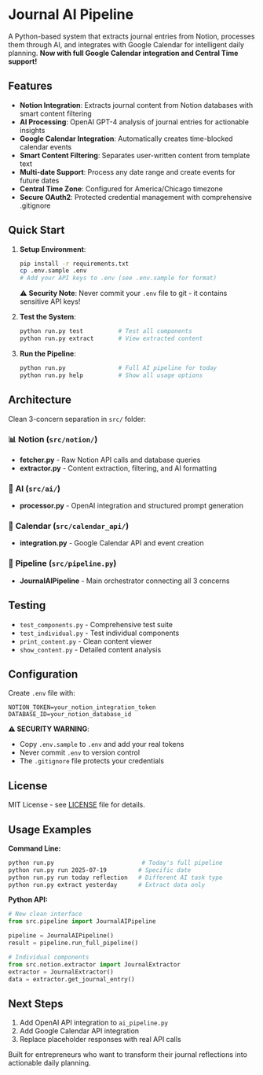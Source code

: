 # Journal AI Pipeline

A Python-based system that extracts journal entries from Notion, processes them through AI, and integrates with Google Calendar for intelligent daily planning. **Now with full Google Calendar integration and Central Time support!**

## Features

- **Notion Integration**: Extracts journal content from Notion databases with smart content filtering
- **AI Processing**: OpenAI GPT-4 analysis of journal entries for actionable insights
- **Google Calendar Integration**: Automatically creates time-blocked calendar events
- **Smart Content Filtering**: Separates user-written content from template text
- **Multi-date Support**: Process any date range and create events for future dates
- **Central Time Zone**: Configured for America/Chicago timezone
- **Secure OAuth2**: Protected credential management with comprehensive .gitignore

## Quick Start

1. **Setup Environment**:
   ```bash
   pip install -r requirements.txt
   cp .env.sample .env
   # Add your API keys to .env (see .env.sample for format)
   ```

   ⚠️ **Security Note**: Never commit your `.env` file to git - it contains sensitive API keys!

2. **Test the System**:
   ```bash
   python run.py test          # Test all components
   python run.py extract       # View extracted content
   ```

3. **Run the Pipeline**:
   ```bash
   python run.py               # Full AI pipeline for today
   python run.py help          # Show all usage options
   ```

## Architecture

Clean 3-concern separation in `src/` folder:

### 📊 **Notion** (`src/notion/`)
- **fetcher.py** - Raw Notion API calls and database queries
- **extractor.py** - Content extraction, filtering, and AI formatting

### 🤖 **AI** (`src/ai/`) 
- **processor.py** - OpenAI integration and structured prompt generation

### 📅 **Calendar** (`src/calendar_api/`)
- **integration.py** - Google Calendar API and event creation

### 🔧 **Pipeline** (`src/pipeline.py`)
- **JournalAIPipeline** - Main orchestrator connecting all 3 concerns

## Testing

- `test_components.py` - Comprehensive test suite
- `test_individual.py` - Test individual components
- `print_content.py` - Clean content viewer
- `show_content.py` - Detailed content analysis

## Configuration

Create `.env` file with:
```
NOTION_TOKEN=your_notion_integration_token
DATABASE_ID=your_notion_database_id
```

**⚠️ SECURITY WARNING**: 
- Copy `.env.sample` to `.env` and add your real tokens
- Never commit `.env` to version control
- The `.gitignore` file protects your credentials

## License

MIT License - see [LICENSE](LICENSE) file for details.

## Usage Examples

**Command Line:**
```bash
python run.py                         # Today's full pipeline
python run.py run 2025-07-19         # Specific date
python run.py run today reflection   # Different AI task type
python run.py extract yesterday      # Extract data only
```

**Python API:**
```python
# New clean interface
from src.pipeline import JournalAIPipeline

pipeline = JournalAIPipeline()
result = pipeline.run_full_pipeline()

# Individual components
from src.notion.extractor import JournalExtractor
extractor = JournalExtractor()
data = extractor.get_journal_entry()
```

## Next Steps

1. Add OpenAI API integration to `ai_pipeline.py`
2. Add Google Calendar API integration
3. Replace placeholder responses with real API calls

Built for entrepreneurs who want to transform their journal reflections into actionable daily planning.